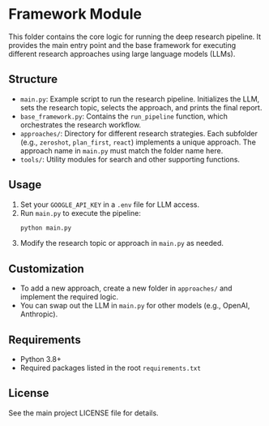 # Framework Module

This folder contains the core logic for running the deep research pipeline. It provides the main entry point and the base framework for executing different research approaches using large language models (LLMs).

## Structure
- `main.py`: Example script to run the research pipeline. Initializes the LLM, sets the research topic, selects the approach, and prints the final report.
- `base_framework.py`: Contains the `run_pipeline` function, which orchestrates the research workflow.
- `approaches/`: Directory for different research strategies. Each subfolder (e.g., `zeroshot`, `plan_first`, `react`) implements a unique approach. The approach name in `main.py` must match the folder name here.
- `tools/`: Utility modules for search and other supporting functions.

## Usage
1. Set your `GOOGLE_API_KEY` in a `.env` file for LLM access.
2. Run `main.py` to execute the pipeline:
   ```bash
   python main.py
   ```
3. Modify the research topic or approach in `main.py` as needed.

## Customization
- To add a new approach, create a new folder in `approaches/` and implement the required logic.
- You can swap out the LLM in `main.py` for other models (e.g., OpenAI, Anthropic).

## Requirements
- Python 3.8+
- Required packages listed in the root `requirements.txt`

## License
See the main project LICENSE file for details.
